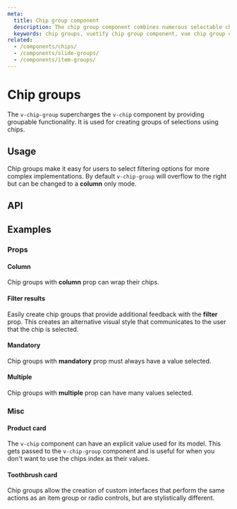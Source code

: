 ```yaml
---
meta:
  title: Chip group component
  description: The chip group component combines numerous selectable chips into single or multiple lines.
  keywords: chip groups, vuetify chip group component, vue chip group component
related:
  - /components/chips/
  - /components/slide-groups/
  - /components/item-groups/
---
```


# Chip groups

The `v-chip-group` supercharges the `v-chip` component by providing groupable functionality. It is used for creating groups of selections using chips.

<entry-ad />

## Usage

Chip groups make it easy for users to select filtering options for more complex implementations. By default `v-chip-group` will overflow to the right but can be changed to a **column** only mode.

<usage name="v-chip-group" />

## API

<api-inline />

## Examples

### Props

#### Column

Chip groups with **column** prop can wrap their chips.

<example file="v-chip-group/prop-column" />

#### Filter results

Easily create chip groups that provide additional feedback with the **filter** prop. This creates an alternative visual style that communicates to the user that the chip is selected.

<example file="v-chip-group/prop-filter" />

#### Mandatory

Chip groups with **mandatory** prop must always have a value selected.

<example file="v-chip-group/prop-mandatory" />

#### Multiple

Chip groups with **multiple** prop can have many values selected.

<example file="v-chip-group/prop-multiple" />

### Misc

#### Product card

The `v-chip` component can have an explicit value used for its model. This gets passed to the `v-chip-group` component and is useful for when you don't want to use the chips index as their values.

<example file="v-chip-group/misc-product-card" />

#### Toothbrush card

Chip groups allow the creation of custom interfaces that perform the same actions as an item group or radio controls, but are stylistically different.

<example file="v-chip-group/misc-toothbrush-card" />

<backmatter />
